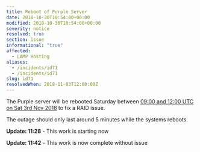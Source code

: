 ```yaml
---
title: Reboot of Purple Server
date: 2018-10-30T10:54:00+00:00
modified: 2018-10-30T10:54:00+00:00
severity: notice
resolved: true
section: issue
informational: "true"
affected:
  - LAMP Hosting
aliases:
  - /incidents/id71
  - /incidents/id71
slug: id71
resolvedWhen: 2018-11-03T12:00:00Z
---
```


The Purple server will be rebooted Saturday between [09:00 and 12:00 UTC on Sat 3rd Nov 2018](https://www.timeanddate.com/worldclock/fixedtime.html?iso=20181103T09&ah=3) to fix a RAID issue.

The outage should only last around 5 minutes while the systems reboots.

**Update: 11:28** -  This work is starting now

**Update: 11:42** -  This work is now complete without issue

